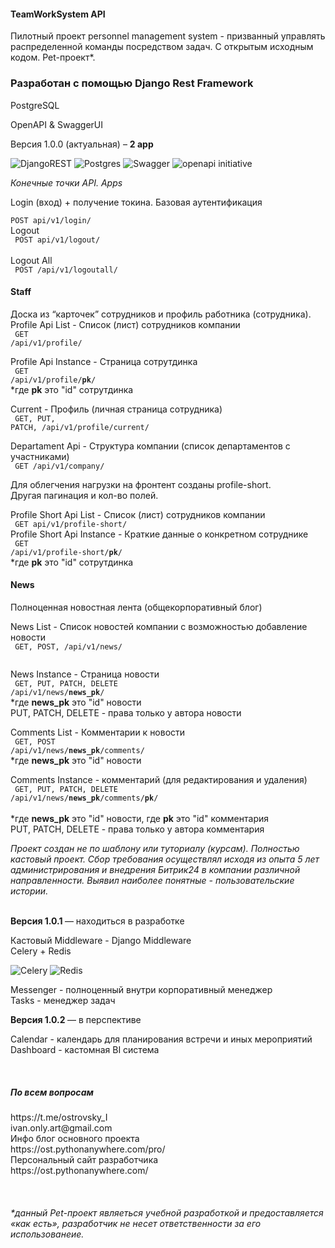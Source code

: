 <h4>TeamWorkSystem API  </h4> Пилотный проект personnel management system - призванный управлять распределенной команды посредством задач. С открытым исходным кодом. Pet-проект*.

<h3> Разработан с помощью Django Rest Framework </h3>

PostgreSQL

OpenAPI & SwaggerUI <br>

Версия 1.0.0 (актуальная)   –  <strong>  2 app </strong>

![DjangoREST](https://img.shields.io/badge/DJANGO-REST-ff1709?style=for-the-badge&logo=django&logoColor=white&color=ff1709&labelColor=gray)
![Postgres](https://img.shields.io/badge/postgres-%23316192.svg?style=for-the-badge&logo=postgresql&logoColor=white)
![Swagger](https://img.shields.io/badge/-Swagger-%23Clojure?style=for-the-badge&logo=swagger&logoColor=white)
![openapi initiative](https://img.shields.io/badge/openapiinitiative-%23000000.svg?style=for-the-badge&logo=openapiinitiative&logoColor=white)


<em>Конечные точки API. Apps </em> <br>

Login (вход) + получение токина. Базовая аутентификация  <br>
<code> POST api/v1/login/ </code>  <br>
Logout<br>
<code> POST api/v1/logout/ </code> <br>
Logout All<br>
<code> POST /api/v1/logoutall/ </code> <br>

<h4>Staff</h4>

Доска из “карточек” сотрудников и профиль работника (сотрудника).<br>
Profile Api List - Список (лист) сотрудников компании<br>
<code> GET /api/v1/profile/ </code> <br>

Profile Api Instance - Cтраница сотрутдинка<br>
<code> GET /api/v1/profile/<strong>pk</strong>/ </code><br>
*где <strong>pk</strong> это "id" сотрутдинка <br>

Current  - Профиль (личная страница сотрудника)<br>
<code> GET, PUT, PATCH, /api/v1/profile/current/ </code> <br>

Departament Api - Структура компании (список департаментов с участниками)<br>
<code> GET /api/v1/company/ </code> <br>

Для облегчения нагрузки на фронтент созданы profile-short.<br>
Другая пагинация и кол-во полей.<br>

Profile Short Api List - Список (лист) сотрудников компании <br>
<code> GET api/v1/profile-short/ </code> <br>
Profile Short Api Instance - Краткие данные о конкретном сотруднике<br>
<code> GET /api/v1/profile-short/<strong>pk</strong>/ </code> <br>
*где <strong>pk</strong> это "id" сотрутдинка <br>

<h4>News</h4>
Полноценная новостная лента (общекорпоративный блог) <br>

News List - Список новостей компании с возможностью добавление новости <br>
<code> GET, POST, /api/v1/news/<br> </code>

News Instance - Страница новости<br>
<code> GET, PUT, PATCH, DELETE /api/v1/news/<strong>news_pk</strong>/ </code>  <br> 
*где <strong>news_pk</strong> это "id" новости <br>
PUT, PATCH, DELETE - права только у автора новости<br>

Comments List - Комментарии к новости<br>
<code> GET, POST /api/v1/news/<strong>news_pk</strong>/comments/ </code> <br>
*где <strong>news_pk</strong> это "id" новости <br>

Comments Instance - комментарий (для редактирования и удаления)<br>
<code> GET, PUT, PATCH, DELETE /api/v1/news/<strong>news_pk</strong>/comments/<strong>pk</strong>/ </code> <br>
*где <strong>news_pk</strong> это "id" новости, где <strong>pk</strong> это "id" комментария <br>
PUT, PATCH, DELETE - права только у автора комментария<br>


<em>Проект создан не по шаблону или туториалу (курсам). Полностью кастовый проект. 
Сбор требования осуществлял исходя из опыта  5 лет администрирования
и внедрения Битрик24 в компании различной направленности.
Выявил наиболее понятные  - пользовательские истории. </em> <br>
<br>

<strong> Версия 1.0.1  </strong> — находиться в разработке

Кастовый Middleware - Django Middleware <br>
Celery + Redis<br>

![Celery](https://img.shields.io/badge/celery-%23a9cc54.svg?style=for-the-badge&logo=celery&logoColor=ddf4a4)
![Redis](https://img.shields.io/badge/redis-%23DD0031.svg?style=for-the-badge&logo=redis&logoColor=white)

Messenger - полноценный внутри корпоративный менеджер <br>
Tasks - менеджер задач<br>

<strong> Версия 1.0.2  </strong> — в перспективе

Calendar - календарь для планирования встречи и иных мероприятий<br>
Dashboard -  кастомная BI система <br>

<br>

<h5> По всем вопросам </h5>
https://t.me/ostrovsky_I <br>
ivan.only.art@gmail.com <br>
Инфо блог основного проекта <br>
https://ost.pythonanywhere.com/pro/<br>
Персональный сайт разработчика<br>
https://ost.pythonanywhere.com/<br>

<br>
<br>
<br>
<em> *данный Pet-проект являеться учебной разработкой и предоставляется «как есть», разработчик не несет ответственности за его использованеие.</em>
